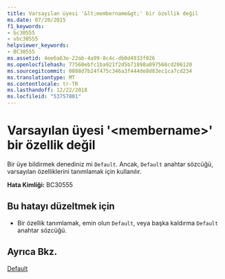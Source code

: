 ```yaml
---
title: Varsayılan üyesi '&lt;membername&gt;' bir özellik değil
ms.date: 07/20/2015
f1_keywords:
- bc30555
- vbc30555
helpviewer_keywords:
- BC30555
ms.assetid: 4ee6a63e-22ab-4a99-8c4c-db0d4933f026
ms.openlocfilehash: 77560ebfc1ba921f2d5b71898a897568cd206120
ms.sourcegitcommit: 0888d7b24f475c346a3f444de8d83ec1ca7cd234
ms.translationtype: MT
ms.contentlocale: tr-TR
ms.lasthandoff: 12/22/2018
ms.locfileid: "53757801"
---
```

# <a name="default-member-ltmembernamegt-is-not-a-property"></a>Varsayılan üyesi '&lt;membername&gt;' bir özellik değil
Bir üye bildirmek denediniz mi `Default`. Ancak, `Default` anahtar sözcüğü, varsayılan özelliklerini tanımlamak için kullanılır.  
  
 **Hata Kimliği:** BC30555  
  
## <a name="to-correct-this-error"></a>Bu hatayı düzeltmek için  
  
-   Bir özellik tanımlamak, emin olun `Default`, veya başka kaldırma `Default` anahtar sözcüğü.  
  
## <a name="see-also"></a>Ayrıca Bkz.  
 [Default](../../visual-basic/language-reference/modifiers/default.md)
